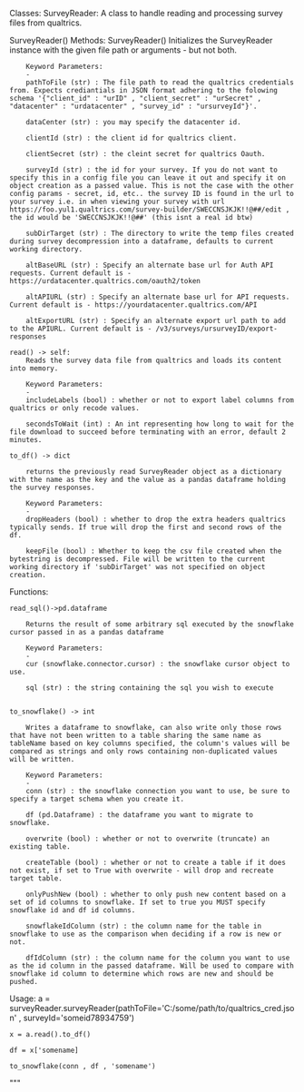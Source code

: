 Classes:
    SurveyReader:
        A class to handle reading and processing survey files from qualtrics.

SurveyReader() Methods:
    SurveyReader()
        Initializes the SurveyReader instance with the given file path or arguments - but not both.

        Keyword Parameters:
        -
        pathToFile (str) : The file path to read the qualtrics credentials from. Expects crediantials in JSON format adhering to the folowing schema '{"client_id" : "urID" , "client_secret" : "urSecret" , "datacenter" : "urdatacenter" , "survey_id" : "ursurveyId"}'.
        
        dataCenter (str) : you may specify the datacenter id.
        
        clientId (str) : the client id for qualtrics client.
        
        clientSecret (str) : the cleint secret for qualtrics Oauth.
        
        surveyId (str) : the id for your survey. If you do not want to specify this in a config file you can leave it out and specify it on object creation as a passed value. This is not the case with the other config params - secret, id, etc.. the survey ID is found in the url to your survey i.e. in when viewing your survey with url https://foo.yul1.qualtrics.com/survey-builder/SWECCNSJKJK!!@##/edit , the id would be 'SWECCNSJKJK!!@##' (this isnt a real id btw)
        
        subDirTarget (str) : The directory to write the temp files created during survey decompression into a dataframe, defaults to current working directory.
        
        altBaseURL (str) : Specify an alternate base url for Auth API requests. Current default is - https://urdatacenter.qualtrics.com/oauth2/token

        altAPIURL (str) : Specify an alternate base url for API requests. Current default is - https://yourdatacenter.qualtrics.com/API

        altExportURL (str) : Specify an alternate export url path to add to the APIURL. Current default is - /v3/surveys/ursurveyID/export-responses

    read() -> self:
        Reads the survey data file from qualtrics and loads its content into memory.

        Keyword Parameters:
        -
        includeLabels (bool) : whether or not to export label columns from qualtrics or only recode values.
        
        secondsToWait (int) : An int representing how long to wait for the file download to succeed before terminating with an error, default 2 minutes.

    to_df() -> dict

        returns the previously read SurveyReader object as a dictionary with the name as the key and the value as a pandas dataframe holding the survey responses.

        Keyword Parameters:
        -
        dropHeaders (bool) : whether to drop the extra headers qualtrics typically sends. If true will drop the first and second rows of the df.
        
        keepFile (bool) : Whether to keep the csv file created when the bytestring is decompressed. File will be written to the current working directory if 'subDirTarget' was not specified on object creation.


Functions:

    read_sql()->pd.dataframe

        Returns the result of some arbitrary sql executed by the snowflake cursor passed in as a pandas dataframe

        Keyword Parameters:
        -
        cur (snowflake.connector.cursor) : the snowflake cursor object to use.
        
        sql (str) : the string containing the sql you wish to execute


    to_snowflake() -> int

        Writes a dataframe to snowflake, can also write only those rows that have not been written to a table sharing the same name as tableName based on key columns specified, the column's values will be compared as strings and only rows containing non-duplicated values will be written.

        Keyword Parameters:
        -
        conn (str) : the snowflake connection you want to use, be sure to specify a target schema when you create it.

        df (pd.Dataframe) : the dataframe you want to migrate to snowflake.

        overwrite (bool) : whether or not to overwrite (truncate) an existing table.

        createTable (bool) : whether or not to create a table if it does not exist, if set to True with overwrite - will drop and recreate target table.

        onlyPushNew (bool) : whether to only push new content based on a set of id columns to snowflake. If set to true you MUST specify snowflake id and df id columns.

        snowflakeIdColumn (str) : the column name for the table in snowflake to use as the comparison when deciding if a row is new or not.

        dfIdColumn (str) : the column name for the column you want to use as the id column in the passed dataframe. Will be used to compare with snowflake id column to determine which rows are new and should be pushed.


Usage:
    a = surveyReader.surveyReader(pathToFile='C:/some/path/to/qualtrics_cred.json' , surveyId='someid78934759')

    x = a.read().to_df()

    df = x['somename]

    to_snowflake(conn , df , 'somename')
"""
